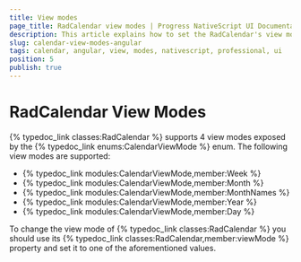 ```yaml
---
title: View modes
page_title: RadCalendar view modes | Progress NativeScript UI Documentation
description: This article explains how to set the RadCalendar's view mode  with Angular
slug: calendar-view-modes-angular
tags: calendar, angular, view, modes, nativescript, professional, ui
position: 5
publish: true
---
```


# RadCalendar View Modes
{% typedoc_link classes:RadCalendar %} supports 4 view modes exposed by the {% typedoc_link enums:CalendarViewMode %} enum. The following view modes are supported:

- {% typedoc_link modules:CalendarViewMode,member:Week %}
- {% typedoc_link modules:CalendarViewMode,member:Month %}
- {% typedoc_link modules:CalendarViewMode,member:MonthNames %}
- {% typedoc_link modules:CalendarViewMode,member:Year %}
- {% typedoc_link modules:CalendarViewMode,member:Day %}

To change the view mode of {% typedoc_link classes:RadCalendar %} you should use its {% typedoc_link classes:RadCalendar,member:viewMode %} property and set it to one of the aforementioned values.

<snippet id='angular-calendar-view-modes-html' />
